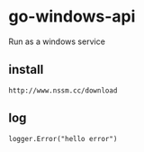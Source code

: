 # go-windows-api
Run as a windows service

## install
```
http://www.nssm.cc/download

```

## log
```golang
logger.Error("hello error")
```